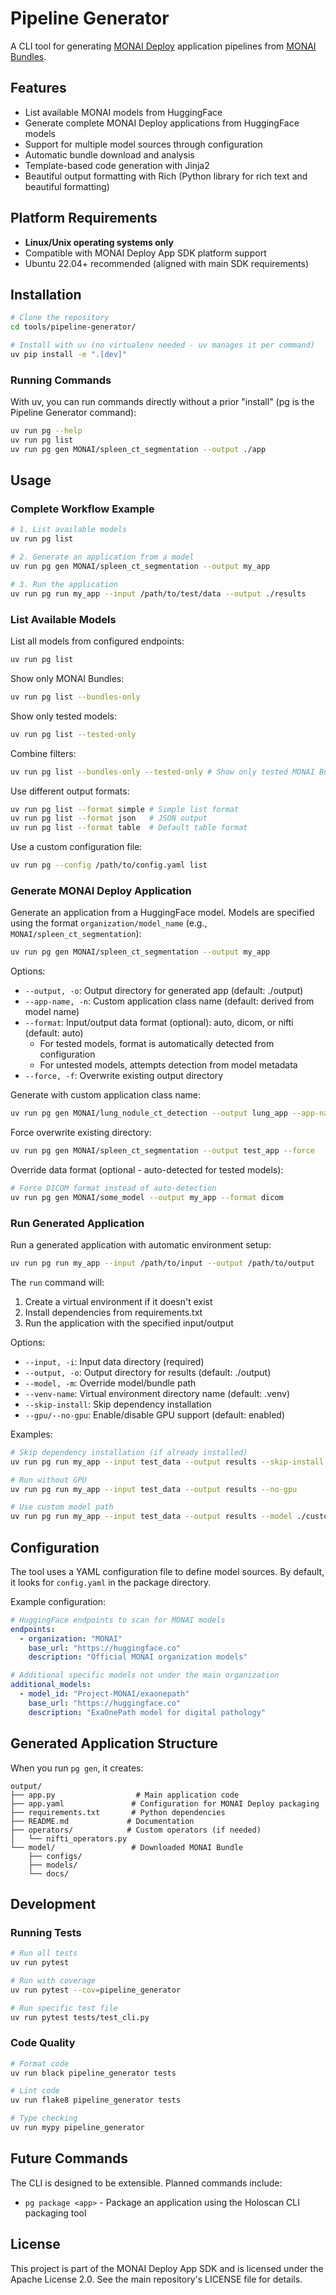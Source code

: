 # Pipeline Generator

A CLI tool for generating [MONAI Deploy](https://github.com/Project-MONAI/monai-deploy-app-sdk) application pipelines from [MONAI Bundles](https://docs.monai.io/en/stable/bundle_intro.html).

## Features

- List available MONAI models from HuggingFace
- Generate complete MONAI Deploy applications from HuggingFace models
- Support for multiple model sources through configuration
- Automatic bundle download and analysis
- Template-based code generation with Jinja2
- Beautiful output formatting with Rich (Python library for rich text and beautiful formatting)

## Platform Requirements

- **Linux/Unix operating systems only**
- Compatible with MONAI Deploy App SDK platform support
- Ubuntu 22.04+ recommended (aligned with main SDK requirements)

## Installation

```bash
# Clone the repository
cd tools/pipeline-generator/

# Install with uv (no virtualenv needed - uv manages it per command)
uv pip install -e ".[dev]"
```

### Running Commands

With uv, you can run commands directly without a prior "install" (pg is the Pipeline Generator command):

```bash
uv run pg --help
uv run pg list
uv run pg gen MONAI/spleen_ct_segmentation --output ./app
```

## Usage

### Complete Workflow Example

```bash
# 1. List available models
uv run pg list

# 2. Generate an application from a model
uv run pg gen MONAI/spleen_ct_segmentation --output my_app

# 3. Run the application
uv run pg run my_app --input /path/to/test/data --output ./results
```

### List Available Models

List all models from configured endpoints:

```bash
uv run pg list
```

Show only MONAI Bundles:

```bash
uv run pg list --bundles-only
```

Show only tested models:

```bash
uv run pg list --tested-only
```

Combine filters:

```bash
uv run pg list --bundles-only --tested-only # Show only tested MONAI Bundles
```

Use different output formats:

```bash
uv run pg list --format simple # Simple list format
uv run pg list --format json   # JSON output
uv run pg list --format table  # Default table format
```

Use a custom configuration file:

```bash
uv run pg --config /path/to/config.yaml list
```

### Generate MONAI Deploy Application

Generate an application from a HuggingFace model. Models are specified using the format `organization/model_name` (e.g., `MONAI/spleen_ct_segmentation`):

```bash
uv run pg gen MONAI/spleen_ct_segmentation --output my_app
```

Options:

- `--output, -o`: Output directory for generated app (default: ./output)
- `--app-name, -n`: Custom application class name (default: derived from model name)
- `--format`: Input/output data format (optional): auto, dicom, or nifti (default: auto)
  - For tested models, format is automatically detected from configuration
  - For untested models, attempts detection from model metadata
- `--force, -f`: Overwrite existing output directory

Generate with custom application class name:

```bash
uv run pg gen MONAI/lung_nodule_ct_detection --output lung_app --app-name LungDetectorApp
```

Force overwrite existing directory:

```bash
uv run pg gen MONAI/spleen_ct_segmentation --output test_app --force
```

Override data format (optional - auto-detected for tested models):

```bash
# Force DICOM format instead of auto-detection
uv run pg gen MONAI/some_model --output my_app --format dicom
```

### Run Generated Application

Run a generated application with automatic environment setup:

```bash
uv run pg run my_app --input /path/to/input --output /path/to/output
```

The `run` command will:

1. Create a virtual environment if it doesn't exist
1. Install dependencies from requirements.txt
1. Run the application with the specified input/output

Options:

- `--input, -i`: Input data directory (required)
- `--output, -o`: Output directory for results (default: ./output)
- `--model, -m`: Override model/bundle path
- `--venv-name`: Virtual environment directory name (default: .venv)
- `--skip-install`: Skip dependency installation
- `--gpu/--no-gpu`: Enable/disable GPU support (default: enabled)

Examples:

```bash
# Skip dependency installation (if already installed)
uv run pg run my_app --input test_data --output results --skip-install

# Run without GPU
uv run pg run my_app --input test_data --output results --no-gpu

# Use custom model path
uv run pg run my_app --input test_data --output results --model ./custom_model
```

## Configuration

The tool uses a YAML configuration file to define model sources. By default, it looks for `config.yaml` in the package directory.

Example configuration:

```yaml
# HuggingFace endpoints to scan for MONAI models
endpoints:
  - organization: "MONAI"
    base_url: "https://huggingface.co"
    description: "Official MONAI organization models"

# Additional specific models not under the main organization
additional_models:
  - model_id: "Project-MONAI/exaonepath"
    base_url: "https://huggingface.co"
    description: "ExaOnePath model for digital pathology"
```

## Generated Application Structure

When you run `pg gen`, it creates:

```
output/
├── app.py                  # Main application code
├── app.yaml               # Configuration for MONAI Deploy packaging
├── requirements.txt       # Python dependencies
├── README.md             # Documentation
├── operators/            # Custom operators (if needed)
│   └── nifti_operators.py
└── model/                 # Downloaded MONAI Bundle
    ├── configs/
    ├── models/
    └── docs/
```

## Development

### Running Tests

```bash
# Run all tests
uv run pytest

# Run with coverage
uv run pytest --cov=pipeline_generator

# Run specific test file
uv run pytest tests/test_cli.py
```

### Code Quality

```bash
# Format code
uv run black pipeline_generator tests

# Lint code
uv run flake8 pipeline_generator tests

# Type checking
uv run mypy pipeline_generator
```

## Future Commands

The CLI is designed to be extensible. Planned commands include:

- `pg package <app>` - Package an application using the Holoscan CLI packaging tool

## License

This project is part of the MONAI Deploy App SDK and is licensed under the Apache License 2.0. See the main repository's LICENSE file for details.

